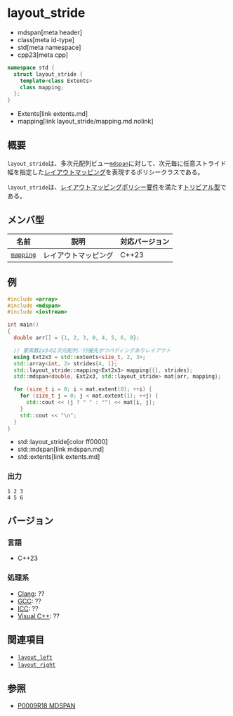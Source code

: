# layout_stride
* mdspan[meta header]
* class[meta id-type]
* std[meta namespace]
* cpp23[meta cpp]

```cpp
namespace std {
  struct layout_stride {
    template<class Extents>
    class mapping;
  };
}
```
* Extents[link extents.md]
* mapping[link layout_stride/mapping.md.nolink]

## 概要
`layout_stride`は、多次元配列ビュー[`mdspan`](mdspan.md)に対して、次元毎に任意ストライド幅を指定した[レイアウトマッピング](LayoutMapping.md)を表現するポリシークラスである。

`layout_stride`は、[レイアウトマッピングポリシー要件](LayoutMappingPolicy.md)を満たす[トリビアル型](/reference/type_traits/is_trivial.md)である。


## メンバ型

| 名前 | 説明 | 対応バージョン |
|------|------|----------------|
| [`mapping`](mapping.md.nolink) | レイアウトマッピング | C++23 |


## 例
```cpp example
#include <array>
#include <mdspan>
#include <iostream>

int main()
{
  double arr[] = {1, 2, 3, 0, 4, 5, 6, 0};

  // 要素数2x3の2次元配列／行優先かつパディングありレイアウト
  using Ext2x3 = std::extents<size_t, 2, 3>;
  std::array<int, 2> strides{4, 1};
  std::layout_stride::mapping<Ext2x3> mapping{{}, strides};
  std::mdspan<double, Ext2x3, std::layout_stride> mat{arr, mapping};

  for (size_t i = 0; i < mat.extent(0); ++i) {
    for (size_t j = 0; j < mat.extent(1); ++j) {
      std::cout << (j ? " " : "") << mat[i, j];
    }
    std::cout << "\n";
  }
}
```
* std::layout_stride[color ff0000]
* std::mdspan[link mdspan.md]
* std::extents[link extents.md]

### 出力
```
1 2 3
4 5 6
```


## バージョン
### 言語
- C++23

### 処理系
- [Clang](/implementation.md#clang): ??
- [GCC](/implementation.md#gcc): ??
- [ICC](/implementation.md#icc): ??
- [Visual C++](/implementation.md#visual_cpp): ??


## 関連項目
- [`layout_left`](layout_left.md)
- [`layout_right`](layout_right.md)


## 参照
- [P0009R18 MDSPAN](https://www.open-std.org/jtc1/sc22/wg21/docs/papers/2022/p0009r18.html)
